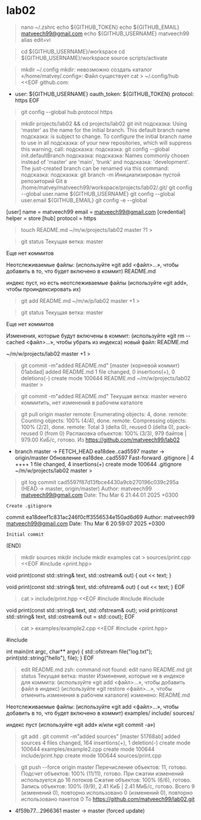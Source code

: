 # lab02
> nano ~/.zshrc
> echo ${GITHUB_TOKEN}
> echo ${GITHUB_EMAIL}
matveech99@gmail.com
> echo ${GITHUB_USERNAME}
matveech99
> alias edit=vi




> cd ${GITHUB_USERNAME}/workspace
> cd ${GITHUB_USERNAME}/workspace
> source scripts/activate




> mkdir ~/.config
mkdir: невозможно создать каталог «/home/matvey/.config»: Файл существует
> cat > ~/.config/hub <<EOF
github.com:
- user: ${GITHUB_USERNAME}
  oauth_token: ${GITHUB_TOKEN}
  protocol: https
EOF
> git config --global hub.protocol https




> mkdir projects/lab02 && cd projects/lab02
> git init
подсказка: Using 'master' as the name for the initial branch. This default branch name
подсказка: is subject to change. To configure the initial branch name to use in all
подсказка: of your new repositories, which will suppress this warning, call:
подсказка: 
подсказка: 	git config --global init.defaultBranch <name>
подсказка: 
подсказка: Names commonly chosen instead of 'master' are 'main', 'trunk' and
подсказка: 'development'. The just-created branch can be renamed via this command:
подсказка: 
подсказка: 	git branch -m <name>
Инициализирован пустой репозиторий Git в /home/matvey/matveech99/workspace/projects/lab02/.git/
> git config --global user.name ${GITHUB_USERNAME}
> git config --global user.email ${GITHUB_EMAIL}
> git config -e --global

[user]
        name = matveech99
        email = matveech99@gmail.com
[credential]
        helper = store
[hub]
        protocol = https
        
> touch README.md
~/m/w/projects/lab02 master ?1 >  

> git status
Текущая ветка: master

Еще нет коммитов

Неотслеживаемые файлы:
  (используйте «git add <файл>...», чтобы добавить в то, что будет включено в коммит)
	README.md

индекс пуст, но есть неотслеживаемые файлы
(используйте «git add», чтобы проиндексировать их)


> git add README.md
> ~/m/w/p/lab02 master +1 >   


> git status
Текущая ветка: master

Еще нет коммитов

Изменения, которые будут включены в коммит:
  (используйте «git rm --cached <файл>...», чтобы убрать из индекса)
	новый файл:    README.md

~/m/w/projects/lab02 master +1 >  



> git commit -m"added README.md"
[master (корневой коммит) 01abdad] added README.md
 1 file changed, 0 insertions(+), 0 deletions(-)
 create mode 100644 README.md
~/m/w/projects/lab02 master >       

> git commit -m"added README.md"
Текущая ветка: master
нечего коммитить, нет изменений в рабочем каталоге







> git pull origin master
remote: Enumerating objects: 4, done.
remote: Counting objects: 100% (4/4), done.
remote: Compressing objects: 100% (2/2), done.
remote: Total 3 (delta 0), reused 0 (delta 0), pack-reused 0 (from 0)
Распаковка объектов: 100% (3/3), 979 байтов | 979.00 КиБ/с, готово.
Из https://github.com/matveech99/lab02
 * branch            master     -> FETCH_HEAD
   ea18dee..cad5597  master     -> origin/master
Обновление ea18dee..cad5597
Fast-forward
 .gitignore | 4 ++++
 1 file changed, 4 insertions(+)
 create mode 100644 .gitignore
~/m/w/projects/lab02 master >      


>git log
commit cad5597f87d13fbce4430a9cb270196c039c295a (HEAD -> master, origin/master)
Author: matveech99 <matveech99@gmail.com>
Date:   Thu Mar 6 21:44:01 2025 +0300

    Create .gitignore

commit ea18deef1c831ac246f0cff3556534e150ad6d69
Author: matveech99 <matveech99@gmail.com>
Date:   Thu Mar 6 20:59:07 2025 +0300

    Initial commit
(END)





> mkdir sources
> mkdir include
> mkdir examples
> cat > sources/print.cpp <<EOF
#include <print.hpp>

void print(const std::string& text, std::ostream& out)
{
  out << text;
}

void print(const std::string& text, std::ofstream& out)
{
  out << text;
}
EOF
> cat > include/print.hpp <<EOF
#include <fstream>
#include <iostream>
#include <string>

void print(const std::string& text, std::ofstream& out);
void print(const std::string& text, std::ostream& out = std::cout);
EOF
> cat > examples/example2.cpp <<EOF
#include <print.hpp>

#include <fstream>

int main(int argc, char** argv)
{
  std::ofstream file("log.txt");
  print(std::string("hello"), file);
}
EOF
> edit README.md
zsh: command not found: edit
> nano README.md
> git status
Текущая ветка: master
Изменения, которые не в индексе для коммита:
  (используйте «git add <файл>...», чтобы добавить файл в индекс)
  (используйте «git restore <файл>...», чтобы отменить изменения в рабочем каталоге)
	изменено:      README.md

Неотслеживаемые файлы:
  (используйте «git add <файл>...», чтобы добавить в то, что будет включено в коммит)
	examples/
	include/
	sources/

индекс пуст (используйте «git add» и/или «git commit -a»)
> git add .
> git commit -m"added sources"
[master 51768ab] added sources
 4 files changed, 164 insertions(+), 1 deletion(-)
 create mode 100644 examples/example2.cpp
 create mode 100644 include/print.hpp
 create mode 100644 sources/print.cpp




> git push --force origin master
Перечисление объектов: 11, готово.
Подсчет объектов: 100% (11/11), готово.
При сжатии изменений используется до 16 потоков
Сжатие объектов: 100% (6/6), готово.
Запись объектов: 100% (9/9), 2.41 КиБ | 2.41 МиБ/с, готово.
Всего 9 (изменений 0), повторно использовано 0 (изменений 0), повторно использовано пакетов 0
To https://github.com/matveech99/lab02.git
 + 4f59b77...2966361 master -> master (forced update)
> 

